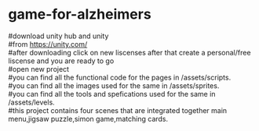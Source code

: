 # game-for-alzheimers<br>
#download unity hub and unity<br>
#from https://unity.com/<br>
#after downloading click on new liscenses after that create a personal/free liscense and you are ready to go<br>
#open new project <br>
#you can find all the functional code for the pages in /assets/scripts.<br>
#you can find all the images used for the same in /assets/sprites.<br>
#you can find all the tools and spefications used for the same in /assets/levels.<br>
#this project contains four scenes that are integrated together main menu,jigsaw puzzle,simon game,matching cards.
